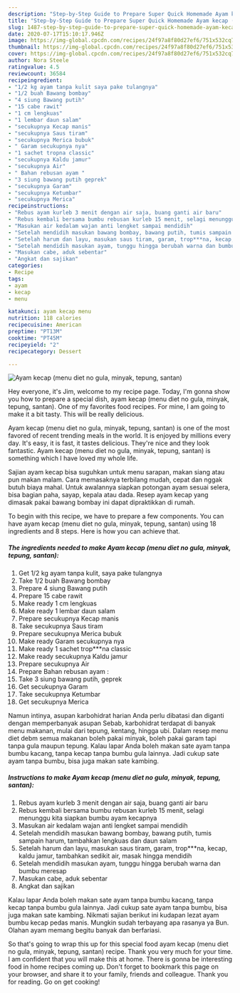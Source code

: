 ```yaml
---
description: "Step-by-Step Guide to Prepare Super Quick Homemade Ayam kecap (menu diet no gula, minyak, tepung, santan)"
title: "Step-by-Step Guide to Prepare Super Quick Homemade Ayam kecap (menu diet no gula, minyak, tepung, santan)"
slug: 1487-step-by-step-guide-to-prepare-super-quick-homemade-ayam-kecap-menu-diet-no-gula-minyak-tepung-santan
date: 2020-07-17T15:10:17.946Z
image: https://img-global.cpcdn.com/recipes/24f97a8f80d27ef6/751x532cq70/ayam-kecap-menu-diet-no-gula-minyak-tepung-santan-foto-resep-utama.jpg
thumbnail: https://img-global.cpcdn.com/recipes/24f97a8f80d27ef6/751x532cq70/ayam-kecap-menu-diet-no-gula-minyak-tepung-santan-foto-resep-utama.jpg
cover: https://img-global.cpcdn.com/recipes/24f97a8f80d27ef6/751x532cq70/ayam-kecap-menu-diet-no-gula-minyak-tepung-santan-foto-resep-utama.jpg
author: Nora Steele
ratingvalue: 4.5
reviewcount: 36584
recipeingredient:
- "1/2 kg ayam tanpa kulit saya pake tulangnya"
- "1/2 buah Bawang bombay"
- "4 siung Bawang putih"
- "15 cabe rawit"
- "1 cm lengkuas"
- "1 lembar daun salam"
- "secukupnya Kecap manis"
- "secukupnya Saus tiram"
- "secukupnya Merica bubuk"
- " Garam secukupnya nya"
- "1 sachet tropna classic"
- "secukupnya Kaldu jamur"
- "secukupnya Air"
- " Bahan rebusan ayam "
- "3 siung bawang putih geprek"
- "secukupnya Garam"
- "secukupnya Ketumbar"
- "secukupnya Merica"
recipeinstructions:
- "Rebus ayam kurleb 3 menit dengan air saja, buang ganti air baru"
- "Rebus kembali bersama bumbu rebusan kurleb 15 menit, selagi menunggu kita siapkan bumbu ayam kecapnya"
- "Masukan air kedalam wajan anti lengket sampai mendidih"
- "Setelah mendidih masukan bawang bombay, bawang putih, tumis sampain harum, tambahkan lengkuas dan daun salam"
- "Setelah harum dan layu, masukan saus tiram, garam, trop***na, kecap, kaldu jamur, tambahkan sedikit air, masak hingga mendidih"
- "Setelah mendidih masukan ayam, tunggu hingga berubah warna dan bumbu meresap"
- "Masukan cabe, aduk sebentar"
- "Angkat dan sajikan"
categories:
- Recipe
tags:
- ayam
- kecap
- menu

katakunci: ayam kecap menu 
nutrition: 118 calories
recipecuisine: American
preptime: "PT13M"
cooktime: "PT45M"
recipeyield: "2"
recipecategory: Dessert

---
```



![Ayam kecap (menu diet no gula, minyak, tepung, santan)](https://img-global.cpcdn.com/recipes/24f97a8f80d27ef6/751x532cq70/ayam-kecap-menu-diet-no-gula-minyak-tepung-santan-foto-resep-utama.jpg)

Hey everyone, it's Jim, welcome to my recipe page. Today, I'm gonna show you how to prepare a special dish, ayam kecap (menu diet no gula, minyak, tepung, santan). One of my favorites food recipes. For mine, I am going to make it a bit tasty. This will be really delicious.

Ayam kecap (menu diet no gula, minyak, tepung, santan) is one of the most favored of recent trending meals in the world. It is enjoyed by millions every day. It's easy, it is fast, it tastes delicious. They're nice and they look fantastic. Ayam kecap (menu diet no gula, minyak, tepung, santan) is something which I have loved my whole life.

Sajian ayam kecap bisa suguhkan untuk menu sarapan, makan siang atau pun makan malam. Cara memasaknya terbilang mudah, cepat dan nggak butuh biaya mahal. Untuk awalannya siapkan potongan ayam sesuai selera, bisa bagian paha, sayap, kepala atau dada. Resep ayam kecap yang dimasak pakai bawang bombay ini dapat dipraktikkan di rumah.


To begin with this recipe, we have to prepare a few components. You can have ayam kecap (menu diet no gula, minyak, tepung, santan) using 18 ingredients and 8 steps. Here is how you can achieve that.

<!--inarticleads1-->

##### The ingredients needed to make Ayam kecap (menu diet no gula, minyak, tepung, santan):

1. Get 1/2 kg ayam tanpa kulit, saya pake tulangnya
1. Take 1/2 buah Bawang bombay
1. Prepare 4 siung Bawang putih
1. Prepare 15 cabe rawit
1. Make ready 1 cm lengkuas
1. Make ready 1 lembar daun salam
1. Prepare secukupnya Kecap manis
1. Take secukupnya Saus tiram
1. Prepare secukupnya Merica bubuk
1. Make ready  Garam secukupnya nya
1. Make ready 1 sachet trop***na classic
1. Make ready secukupnya Kaldu jamur
1. Prepare secukupnya Air
1. Prepare  Bahan rebusan ayam :
1. Take 3 siung bawang putih, geprek
1. Get secukupnya Garam
1. Take secukupnya Ketumbar
1. Get secukupnya Merica


Namun intinya, asupan karbohidrat harian Anda perlu dibatasi dan diganti dengan memperbanyak asupan Sebab, karbohidrat terdapat di banyak menu makanan, mulai dari tepung, kentang, hingga ubi. Dalam resep menu diet debm semua makanan boleh pakai minyak, boleh pakai garam tapi tanpa gula maupun tepung. Kalau lapar Anda boleh makan sate ayam tanpa bumbu kacang, tanpa kecap tanpa bumbu gula lainnya. Jadi cukup sate ayam tanpa bumbu, bisa juga makan sate kambing. 

<!--inarticleads2-->

##### Instructions to make Ayam kecap (menu diet no gula, minyak, tepung, santan):

1. Rebus ayam kurleb 3 menit dengan air saja, buang ganti air baru
1. Rebus kembali bersama bumbu rebusan kurleb 15 menit, selagi menunggu kita siapkan bumbu ayam kecapnya
1. Masukan air kedalam wajan anti lengket sampai mendidih
1. Setelah mendidih masukan bawang bombay, bawang putih, tumis sampain harum, tambahkan lengkuas dan daun salam
1. Setelah harum dan layu, masukan saus tiram, garam, trop***na, kecap, kaldu jamur, tambahkan sedikit air, masak hingga mendidih
1. Setelah mendidih masukan ayam, tunggu hingga berubah warna dan bumbu meresap
1. Masukan cabe, aduk sebentar
1. Angkat dan sajikan


Kalau lapar Anda boleh makan sate ayam tanpa bumbu kacang, tanpa kecap tanpa bumbu gula lainnya. Jadi cukup sate ayam tanpa bumbu, bisa juga makan sate kambing. Nikmati sajian berikut ini kudapan lezat ayam bumbu kecap pedas manis. Mungkin sudah terbayang apa rasanya ya Bun. Olahan ayam memang begitu banyak dan berfariasi. 

So that's going to wrap this up for this special food ayam kecap (menu diet no gula, minyak, tepung, santan) recipe. Thank you very much for your time. I am confident that you will make this at home. There is gonna be interesting food in home recipes coming up. Don't forget to bookmark this page on your browser, and share it to your family, friends and colleague. Thank you for reading. Go on get cooking!
